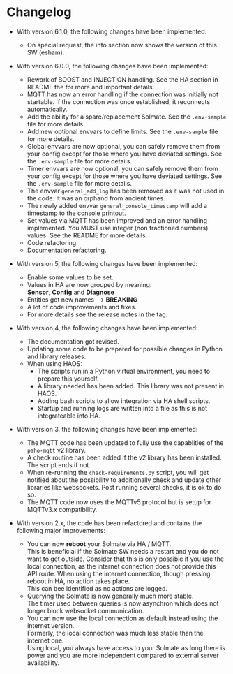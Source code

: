 # Changelog

* With version 6.1.0, the following changes have been implemented:
  * On special request, the info section now shows the version of this SW (esham).
* With version 6.0.0, the following changes have been implemented:
  * Rework of BOOST and INJECTION handling. See the HA section in README the for more and important details.
  * MQTT has now an error handling if the connection was initially not startable.
    If the connection was once established, it reconnects automatically.
  * Add the ability for a spare/replacement Solmate. See the `.env-sample` file for more details.
  * Add new optional envvars to define limits. See the `.env-sample` file for more details.
  * Global envvars are now optional, you can safely remove them from your config except for those
    where you have deviated settings. See the `.env-sample` file for more details.
  * Timer envvars are now optional, you can safely remove them from your config except for those
    where you have deviated settings. See the `.env-sample` file for more details.
  * The envvar `general_add_log` has been removed as it was not used in the code.
    It was an orphand from ancient times.
  * The newly added envvar `general_console_timestamp` will add a timestamp to the console printout.
  * Set values via MQTT has been improved and an error handling implemented. You MUST use integer
    (non fractioned numbers) values. See the README for more details.
  * Code refactoring
  * Documentation refactoring.
* With version 5, the following changes have been implemented:
  * Enable some values to be set.
  * Values in HA are now grouped by meaning:\
    **Sensor**, **Config** and **Diagnose**
  * Entities got new names --> **BREAKING**
  * A lot of code improvements and fixes.
  * For more details see the release notes in the tag.
* With version 4, the following changes have been implemented:
  * The documentation got revised.
  * Updating some code to be prepared for possible changes in Python and library releases.
  * When using HAOS:
      - The scripts run in a Python virtual environment, you need to prepare this yourself.
      - A library needed has been added. This library was not present in HAOS.
      - Adding bash scripts to allow integration via HA shell scripts.
      - Startup and running logs are written into a file as this is not integrateable into HA.
  
* With version 3, the following changes have been implemented:
  * The MQTT code has been updated to fully use the capablities of the `paho-mqtt` v2 library.
  * A check routine has been added if the v2 library has been installed. The script ends if not.
  * When re-running the `check-requirements.py` script, you will get notified about the possibility
  to additionally check and update other libraries like websockets. Post running several checks,
  it is ok to do so.
  * The MQTT code now uses the MQTTv5 protocol but is setup for MQTTv3.x compatibility.

* With version 2.x, the code has been refactored and contains the following major improvements:
  * You can now **reboot** your Solmate via HA / MQTT.  
  This is beneficial if the Solmate SW needs a restart and you do not want to get outside.
  Consider that this is only possible if you use the local connection,
  as the internet connection does not provide this API route.
  When using the internet connection, though pressing reboot in HA, no action takes place.  
  This can bee identified as no actions are logged.
  * Querying the Solmate is now generally much more stable.  
   The timer used between queries is now asynchron which does not longer block websocket communication.
  * You can now use the local connection as default instead using the internet version.  
   Formerly, the local connection was much less stable than the internet one.  
   Using local, you always have access to your Solmate as long there is power and you are more independent
   compared to external server availability.
